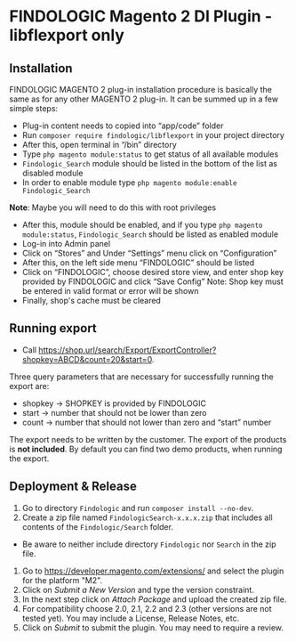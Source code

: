 # FINDOLOGIC Magento 2 DI Plugin - libflexport only

## Installation

  FINDOLOGIC MAGENTO 2 plug-in installation procedure is basically the same as for any other MAGENTO 2 plug-in. It can be summed up in a few simple steps:
  * Plug-in content needs to copied into “app/code” folder
  * Run `composer require findologic/libflexport` in your project directory
  * After this, open terminal in “/bin” directory
  * Type `php magento module:status` to get status of all available modules
  * `Findologic_Search` module should be listed in the bottom of the list as disabled module
  * In order to enable module type `php magento module:enable Findologic_Search`

  **Note**: Maybe you will need to do this with root privileges

  * After this, module should be enabled, and if you type `php magento module:status`, `Findologic_Search` should be listed as enabled module
  * Log-in into Admin panel
  * Click on “Stores” and Under “Settings” menu click on “Configuration”
  * After this, on the left side menu “FINDOLOGIC” should be listed
  * Click on “FINDOLOGIC”, choose desired store view, and enter shop key provided by FINDOLOGIC and click “Save Config” Note: Shop key must be entered in valid format or error will be shown
  * Finally, shop's cache must be cleared

## Running export

  * Call https://shop.url/search/Export/ExportController?shopkey=ABCD&count=20&start=0.

  Three query parameters that are necessary for successfully running the export are:
  * shopkey → SHOPKEY is provided by FINDOLOGIC
  * start → number that should not be lower than zero
  * count → number that should not lower than zero and “start” number
  
  The export needs to be written by the customer. The export of the products is **not included**.
  By default you can find two demo products, when running the export.

## Deployment & Release

1. Go to directory `Findologic` and run `composer install --no-dev`.
1. Create a zip file named `FindologicSearch-x.x.x.zip` that includes all contents of the `Findologic/Search` folder.
  * Be aware to neither include directory `Findologic` nor `Search` in the zip file.
1. Go to https://developer.magento.com/extensions/ and select the plugin for the platform "M2".
1. Click on *Submit a New Version* and type the version constraint.
1. In the next step click on *Attach Package* and upload the created zip file.
1. For compatibility choose 2.0, 2.1, 2.2 and 2.3 (other versions are not tested yet).
 You may include a License, Release Notes, etc.
1. Click on *Submit* to submit the plugin. You may need to require a review.
